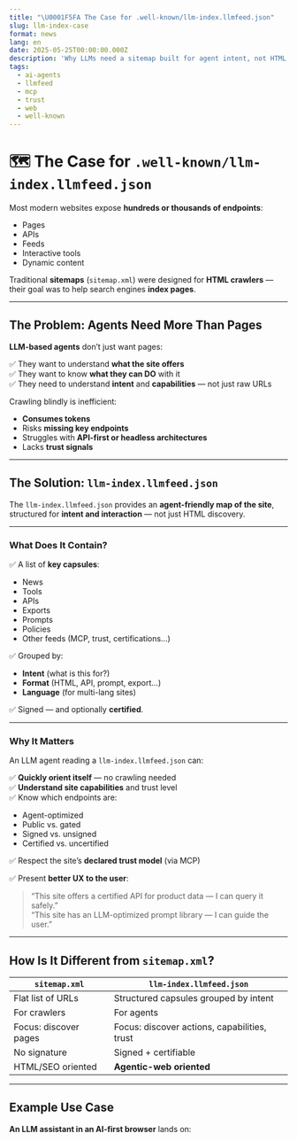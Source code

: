 ```yaml
---
title: "\U0001F5FA️ The Case for .well-known/llm-index.llmfeed.json"
slug: llm-index-case
format: news
lang: en
date: 2025-05-25T00:00:00.000Z
description: 'Why LLMs need a sitemap built for agent intent, not HTML crawlers.'
tags:
  - ai-agents
  - llmfeed
  - mcp
  - trust
  - web
  - well-known
---
```


# 🗺️ The Case for `.well-known/llm-index.llmfeed.json`

Most modern websites expose **hundreds or thousands of endpoints**:

- Pages  
- APIs  
- Feeds  
- Interactive tools  
- Dynamic content  

Traditional **sitemaps** (`sitemap.xml`) were designed for **HTML crawlers** — their goal was to help search engines **index pages**.

---

## The Problem: Agents Need More Than Pages

**LLM-based agents** don’t just want pages:

✅ They want to understand **what the site offers**  
✅ They want to know **what they can DO** with it  
✅ They need to understand **intent** and **capabilities** — not just raw URLs  

Crawling blindly is inefficient:

- **Consumes tokens**  
- Risks **missing key endpoints**  
- Struggles with **API-first or headless architectures**  
- Lacks **trust signals**

---

## The Solution: `llm-index.llmfeed.json`

The `llm-index.llmfeed.json` provides an **agent-friendly map of the site**, structured for **intent and interaction** — not just HTML discovery.

---

### What Does It Contain?

✅ A list of **key capsules**:

- News  
- Tools  
- APIs  
- Exports  
- Prompts  
- Policies  
- Other feeds (MCP, trust, certifications...)

✅ Grouped by:

- **Intent** (what is this for?)  
- **Format** (HTML, API, prompt, export...)  
- **Language** (for multi-lang sites)

✅ Signed — and optionally **certified**.

---

### Why It Matters

An LLM agent reading a `llm-index.llmfeed.json` can:

✅ **Quickly orient itself** — no crawling needed  
✅ **Understand site capabilities** and trust level  
✅ Know which endpoints are:

- Agent-optimized  
- Public vs. gated  
- Signed vs. unsigned  
- Certified vs. uncertified

✅ Respect the site’s **declared trust model** (via MCP)  

✅ Present **better UX to the user**:

> “This site offers a certified API for product data — I can query it safely.”  
> “This site has an LLM-optimized prompt library — I can guide the user.”  

---

## How Is It Different from `sitemap.xml`?

| `sitemap.xml` | `llm-index.llmfeed.json` |
|---------------|-------------------------|
| Flat list of URLs | Structured capsules grouped by intent |
| For crawlers | For agents |
| Focus: discover pages | Focus: discover actions, capabilities, trust |
| No signature | Signed + certifiable |
| HTML/SEO oriented | **Agentic-web oriented** |

---

## Example Use Case

**An LLM assistant in an AI-first browser** lands on:
